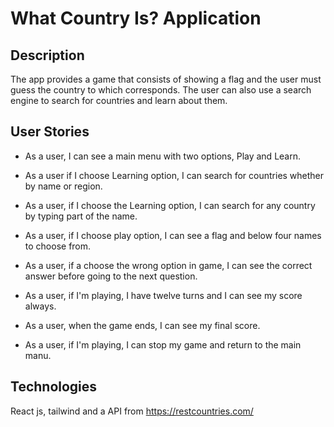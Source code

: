 # What Country Is? Application

## Description

The app provides a game that consists of showing a flag and the user must guess the country to which corresponds.
The user can also use a search engine to search for countries and learn about them.

## User Stories

- As a user, I can see a main menu with two options, Play and Learn.

- As a user if I choose Learning option, I can search for countries whether by name or region.

- As a user, if I choose the Learning option, I can search for any country by typing part of the name.

- As a user, if I choose play option, I can see a flag and below four names to choose from.

- As a user, if a choose the wrong option in game,  I can see the correct answer before going to the next question.

- As a user, if I'm playing, I have twelve turns and I can see my score always.

- As a user, when the game ends, I can see my final score.

- As a user, if I'm playing, I can stop my game and return to the main manu.

## Technologies

React js, tailwind  and a API from https://restcountries.com/
